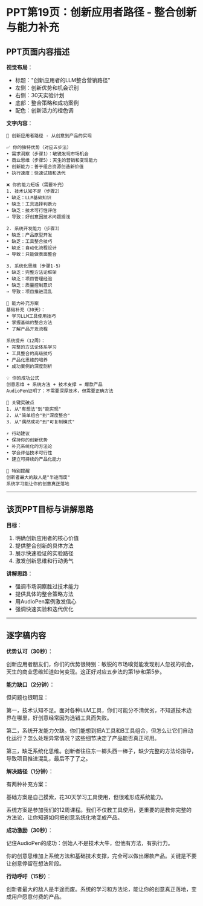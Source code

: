 # PPT第19页：创新应用者路径 - 整合创新与能力补充

## PPT页面内容描述

**视觉布局**：
- 标题："创新应用者的LLM整合营销路径"
- 左侧：创新优势和机会识别
- 右侧：30天实验计划
- 底部：整合策略和成功案例
- 配色：创新活力的橙色调

**文字内容**：
```
🚀 创新应用者路径 - 从创意到产品的实现

✅ 你的独特优势（对应五步法）
• 需求洞察（步骤1）：敏锐发现市场机会
• 商业思维（步骤5）：天生的营销和变现能力
• 创新能力：善于组合资源创造新价值
• 执行速度：快速试错和迭代

❌ 你的能力短板（需要补充）
1. 技术认知不足（步骤2）
• 缺乏：LLM基础知识
• 缺乏：工具选择判断力
• 缺乏：技术可行性评估
→ 导致：好创意因技术问题搁浅

2. 系统开发能力（步骤3）
• 缺乏：产品原型开发
• 缺乏：工具整合技巧
• 缺乏：自动化流程设计
→ 导致：只能做表面整合

3. 系统化思维（步骤1-5）
• 缺乏：完整方法论框架
• 缺乏：项目管理经验
• 缺乏：质量控制意识
→ 导致：项目推进混乱

🎯 能力补充方案
基础补充（30天）：
• 学习LLM工具使用技巧
• 掌握基础的整合方法
• 了解产品开发流程

系统提升（12周）：
• 完整的方法论体系学习
• 工具整合的高级技巧
• 产品化思维的培养
• 成功案例的深度剖析

💡 你的成功公式
创意思维 + 系统方法 + 技术支撑 = 爆款产品
AudioPen证明了：不需要深厚技术，但需要正确方法

🎯 关键突破点
1. 从"有想法"到"能实现"
2. 从"简单组合"到"深度整合"
3. 从"偶然成功"到"可复制模式"

⚡ 行动建议
• 保持你的创新优势
• 补充系统化的方法论
• 学会评估技术可行性
• 建立可持续的产品化能力

🌟 特别提醒
创新者最大的敌人是"半途而废"
系统学习能让你的创意真正落地
```

---

## 该页PPT目标与讲解思路

**目标**：
1. 明确创新应用者的核心价值
2. 提供整合创新的具体方法
3. 展示快速验证的实验路径
4. 激发创新思维和行动勇气

**讲解思路**：
- 强调市场洞察胜过技术能力
- 提供具体的整合策略方法
- 用AudioPen案例激发信心
- 强调快速实验和迭代优化

---

## 逐字稿内容

**优势认可（30秒）**：

创新应用者朋友们，你们的优势很特别：敏锐的市场嗅觉能发现别人忽视的机会，天生的商业思维知道如何变现。这正好对应五步法的第1步和第5步。

**能力缺口（2分钟）**：

但问题也很明显：

第一，技术认知不足。面对各种LLM工具，你们可能分不清优劣，不知道技术边界在哪里，好创意经常因为选错工具而失败。

第二，系统开发能力欠缺。你们能想到把A工具和B工具组合，但怎么让它们自动化运行？怎么处理异常情况？这些细节决定了产品能否真正可用。

第三，缺乏系统化思维。创新者往往东一榔头西一棒子，缺少完整的方法论指导，导致项目推进混乱，最后不了了之。

**解决路径（1分钟）**：

有两种补充方案：

基础方案是自己摸索，花30天学习工具使用，但很难形成系统能力。

系统方案是参加我们的12周课程。我们不仅教工具使用，更重要的是教你完整的方法论，让你知道如何把创意系统化地变成产品。

**成功激励（30秒）**：

记住AudioPen的成功：创始人不是技术大牛，但他有方法，有执行力。

你的创意思维加上系统方法和基础技术支撑，完全可以做出爆款产品。关键是不要让创意停留在想法阶段。

**行动呼吁（15秒）**：

创新者最大的敌人是半途而废。系统的学习和方法论，能让你的创意真正落地，变成用户愿意付费的产品。 